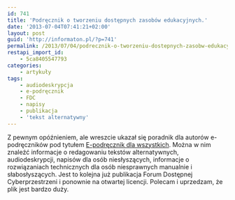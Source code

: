 ```yaml
---
id: 741
title: 'Podręcznik o tworzeniu dostępnych zasobów edukacyjnych.'
date: '2013-07-04T07:41:21+02:00'
layout: post
guid: 'http://informaton.pl/?p=741'
permalink: /2013/07/04/podrecznik-o-tworzeniu-dostepnych-zasobw-edukacyjnych/
restapi_import_id:
    - 5ca8405547793
categories:
    - artykuły
tags:
    - audiodeskrypcja
    - e-podręcznik
    - FDC
    - napisy
    - publikacja
    - 'tekst alternatywny'
---
```


Z pewnym opóźnieniem, ale wreszcie ukazał się poradnik dla autorów e-podręczników pod tytułem [E-podręcznik dla wszystkich](http://www.fdc.org.pl/poradnik-tworzenia-dostepnych-e-materialow-edukacyjnych/). Można w nim znaleźć informacje o redagowaniu tekstów alternatywnych, audiodeskrypcji, napisów dla osób niesłyszących, informacje o rozwiązaniach technicznych dla osób niesprawnych manualnie i słabosłyszących. Jest to kolejna już publikacja Forum Dostępnej Cyberprzestrzeni i ponownie na otwartej licencji. Polecam i uprzedzam, że plik jest bardzo duży.
